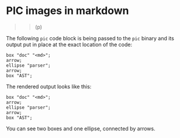 # PIC images in markdown
>>(p)

The following `pic` code block is being passed to the `pic` binary and its output put in place at the exact location of the code:

``` pic
box "doc" "<md>";
arrow;
ellipse "parser";
arrow;
box "AST";
```

The rendered output looks like this:

```pic
box "doc" "<md>";
arrow;
ellipse "parser";
arrow;
box "AST";
```

You can see two boxes and one ellipse, connected by arrows.
